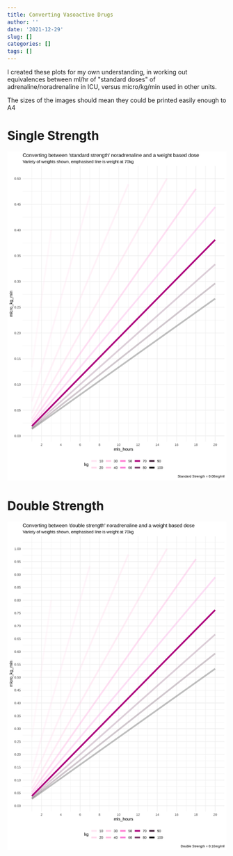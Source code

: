 ```yaml
---
title: Converting Vasoactive Drugs
author: ''
date: '2021-12-29'
slug: []
categories: []
tags: []
---
```


I created these plots for my own understanding, in working out equivalences between ml/hr of "standard doses" of adrenaline/noradrenaline in ICU, versus micro/kg/min used in other units.

The sizes of the images should mean they could be printed easily enough to A4

# Single Strength

![](ss_weight_based.svg)

# Double Strength

![](ds_weight_based.svg)
